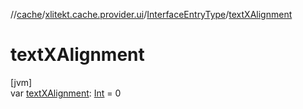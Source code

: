 //[cache](../../../index.md)/[xlitekt.cache.provider.ui](../index.md)/[InterfaceEntryType](index.md)/[textXAlignment](text-x-alignment.md)

# textXAlignment

[jvm]\
var [textXAlignment](text-x-alignment.md): [Int](https://kotlinlang.org/api/latest/jvm/stdlib/kotlin/-int/index.html) = 0
